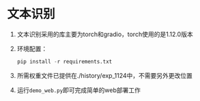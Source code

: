 # 文本识别

1. 文本识别采用的库主要为torch和gradio，torch使用的是1.12.0版本

2. 环境配置：

   ```python
   pip install -r requirements.txt
   ```

3. 所需权重文件已提供在./history/exp_1124中，不需要另外更改位置

4. 运行`demo_web.py`即可完成简单的web部署工作

